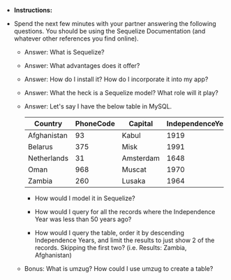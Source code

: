 * **Instructions:**

- Spend the next few minutes with your partner answering the following questions. You should be using the Sequelize Documentation (and whatever other references you find online).

	- Answer: What is Sequelize?

	- Answer: What advantages does it offer?

	- Answer: How do I install it? How do I incorporate it into my app?

	- Answer: What the heck is a Sequelize model? What role will it play?

	- Answer: Let's say I have the below table in MySQL. 

		| Country     | PhoneCode | Capital   | IndependenceYear |
		|-------------|-----------|-----------|------------------|
		| Afghanistan | 93        | Kabul     | 1919             |
		| Belarus     | 375       | Misk      | 1991             |
		| Netherlands | 31        | Amsterdam | 1648             |
		| Oman        | 968       | Muscat    | 1970             |
		| Zambia      | 260       | Lusaka    | 1964             |

		- How would I model it in Sequelize? 

		- How would I query for all the records where the Independence Year was less than 50 years ago?

		- How would I query the table, order it by descending Independence Years, and limit the results to just show 2 of the records. Skipping the first two? (i.e. Results: Zambia, Afghanistan)

	- Bonus: What is umzug? How could I use umzug to create a table? 